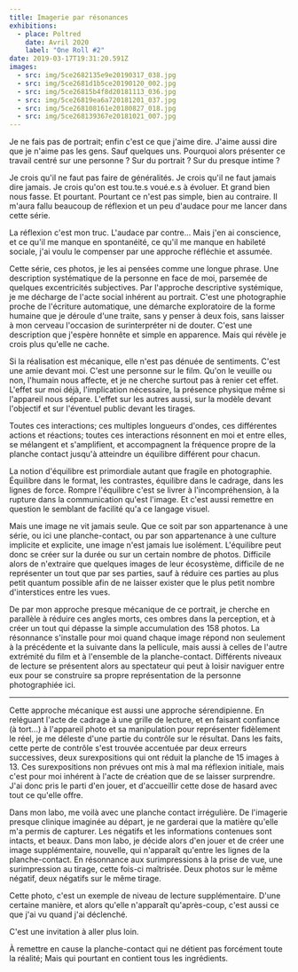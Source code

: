 ```yaml
---
title: Imagerie par résonances
exhibitions:
  - place: Poltred
    date: Avril 2020
    label: "One Roll #2"
date: 2019-03-17T19:31:20.591Z
images:
  - src: img/5ce2682135e9e20190317_038.jpg
  - src: img/5ce2681d1b5ce20190120_002.jpg
  - src: img/5ce26815b4f8d20181113_036.jpg
  - src: img/5ce26819ea6a720181201_037.jpg
  - src: img/5ce268108161e20180827_018.jpg
  - src: img/5ce268139367e20181021_007.jpg
---
```

Je ne fais pas de portrait; enfin c'est ce que j'aime dire. J'aime aussi dire que je n'aime pas les gens. Sauf quelques uns. Pourquoi alors présenter ce travail centré sur une personne ? Sur du portrait ? Sur du presque intime ?

Je crois qu'il ne faut pas faire de généralités. Je crois qu'il ne faut jamais dire jamais. Je crois qu'on est tou.te.s voué.e.s à évoluer. Et grand bien nous fasse. 
Et pourtant. Pourtant ce n'est pas simple, bien au contraire. Il m'aura fallu beaucoup de réflexion et un peu d'audace pour me lancer dans cette série. 

La réflexion c'est mon truc. L'audace par contre... Mais j'en ai conscience, et ce qu'il me manque en spontanéité, ce qu'il me manque en habileté sociale, j'ai voulu le compenser par une approche réfléchie et assumée.

Cette série, ces photos, je les ai pensées comme une longue phrase. Une description systématique de la personne en face de moi, parsemée de quelques excentricités subjectives. Par l'approche descriptive systémique, je me décharge de l'acte social inhérent au portrait. C'est une photographie proche de l'écriture automatique, une démarche exploratoire de la forme humaine que je déroule d'une traite, sans y penser à deux fois, sans laisser à mon cerveau l'occasion de surinterpréter ni de douter. C'est une description que j'espère honnête et simple en apparence.
Mais qui révèle je crois plus qu'elle ne cache.

Si la réalisation est mécanique, elle n'est pas dénuée de sentiments. C'est une amie devant moi. C'est une personne sur le film. Qu'on le veuille ou non, l'humain nous affecte, et je ne cherche surtout pas à renier cet effet. L'effet sur moi déjà, l'implication nécessaire, la présence physique même si l'appareil nous sépare. L'effet sur les autres aussi, sur la modèle devant l'objectif et sur l'éventuel public devant les tirages.

Toutes ces interactions; ces multiples longueurs d'ondes, ces différentes actions et réactions; toutes ces interactions résonnent en moi et entre elles, se mélangent et s'amplifient, et accompagnent la fréquence propre de la planche contact jusqu'à atteindre un équilibre différent pour chacun. 

La notion d'équilibre est primordiale autant que fragile en photographie. Équilibre dans le format, les contrastes, équilibre dans le cadrage, dans les lignes de force. Rompre l'équilibre c'est se livrer à l'incompréhension, à la rupture dans la communication qu'est l'image. Et c'est aussi remettre en question le semblant de facilité qu'a ce langage visuel. 

Mais une image ne vit jamais seule. Que ce soit par son appartenance à une série, ou ici une planche-contact, ou par son appartenance à une culture implicite et explicite, une image n'est jamais lue isolément. L'équilibre peut donc se créer sur la durée ou sur un certain nombre de photos. Difficile alors de n'extraire que quelques images de leur écosystème, difficile de ne représenter un tout que par ses parties, sauf à réduire ces parties au plus petit quantum possible afin de ne laisser exister que le plus petit nombre d'interstices entre les vues.

De par mon approche presque mécanique de ce portrait, je cherche en parallèle à réduire ces angles morts, ces ombres dans la perception, et à créer un tout qui dépasse la simple accumulation des 158 photos. La résonnance s'installe pour moi quand chaque image répond non seulement à la précédente et la suivante dans la pellicule, mais aussi à celles de l'autre extrémité du film et à l'ensemble de la planche-contact. Différents niveaux de lecture se présentent alors au spectateur qui peut à loisir naviguer entre eux pour se construire sa propre représentation de la personne photographiée ici.

***

Cette approche mécanique est aussi une approche sérendipienne. En reléguant l'acte de cadrage à une grille de lecture, et en faisant confiance (à tort...) à l'appareil photo et sa manipulation pour représenter fidèlement le réel, je me déleste d'une partie du contrôle sur le résultat. Dans les faits, cette perte de contrôle s'est trouvée accentuée par deux erreurs successives, deux surexpositions qui ont réduit la planche de 15 images à 13. Ces surexpositions non prévues ont mis à mal ma réflexion initiale, mais c'est pour moi inhérent à l'acte de création que de se laisser surprendre. J'ai donc pris le parti d'en jouer, et d'accueillir cette dose de hasard avec tout ce qu'elle offre.

Dans mon labo, me voilà avec une planche contact irrégulière. De l'imagerie presque clinique imaginée au départ, je ne garderai que la matière qu'elle m'a permis de capturer. Les négatifs et les informations contenues sont intacts, et beaux.
Dans mon labo, je décide alors d'en jouer et de créer une image supplémentaire, nouvelle, qui n'apparaît qu'entre les lignes de la planche-contact. En résonnance aux surimpressions à la prise de vue, une surimpression au tirage, cette fois-ci maîtrisée. Deux photos sur le même négatif, deux négatifs sur le même tirage.

Cette photo, c'est un exemple de niveau de lecture supplémentaire. 
D'une certaine manière, et alors qu'elle n'apparaît qu'après-coup, c'est aussi ce que j'ai vu quand j'ai déclenché.

C'est une invitation à aller plus loin.

À remettre en cause la planche-contact qui ne détient pas forcément toute la réalité;
Mais qui pourtant en contient tous les ingrédients.

